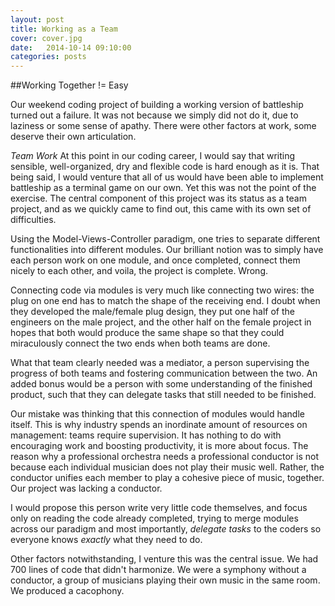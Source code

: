 ```yaml
---
layout: post
title: Working as a Team
cover: cover.jpg
date:   2014-10-14 09:10:00
categories: posts
---
```


##Working Together != Easy

Our weekend coding project of building a working version of battleship turned out a failure. It was not because we simply did not do it, due to laziness or some sense of apathy. There were other factors at work, some deserve their own articulation.

*Team Work*
At this point in our coding career, I would say that writing sensible, well-organized, dry and flexible code is hard enough as it is. That being said, I would venture that all of us would have been able to implement battleship as a terminal game on our own. Yet this was not the point of the exercise. The central component of this project was its status as a team project, and as we quickly came to find out, this came with its own set of difficulties. 

Using the Model-Views-Controller paradigm, one tries to separate different functionalities into different modules. Our brilliant notion was to simply have each person work on one module, and once completed, connect them nicely to each other, and voila, the project is complete. Wrong. 

Connecting code via modules is very much like connecting two wires: the plug on one end has to match the shape of the receiving end. I doubt when they developed the male/female plug design, they put one half of the engineers on the male project, and the other half on the female project in hopes that both would produce the same shape so that they could miraculously connect the two ends when both teams are done. 

What that team clearly needed was a mediator, a person supervising the progress of both teams and fostering communication between the two. An added bonus would be a person with some understanding of the finished product, such that they can delegate tasks that still needed to be finished. 

Our mistake was thinking that this connection of modules would handle itself. This is why industry spends an inordinate amount of resources on management: teams require supervision. It has nothing to do with encouraging work and boosting productivity, it is more about focus. The reason why a professional orchestra needs a professional conductor is not because each individual musician does not play their music well. Rather, the conductor unifies each member to play a cohesive piece of music, together. Our project was lacking a conductor.

I would propose this person write very little code themselves, and focus only on reading the code already completed, trying to merge modules across our paradigm and most importantly, *delegate tasks* to the coders so everyone knows *exactly* what they need to do. 

Other factors notwithstanding, I venture this was the central issue. We had 700 lines of code that didn't harmonize. We were a symphony without a conductor, a group of musicians playing their own music in the same room. We produced a cacophony.


